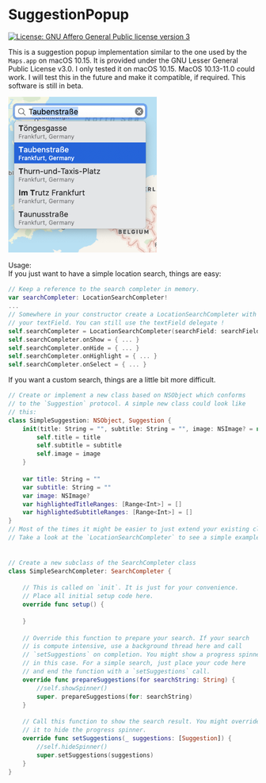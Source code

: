 # SuggestionPopup

[![License: GNU Affero General Public license version 3](https://img.shields.io/badge/License-LGPLv3-blue.svg)](https://opensource.org/licenses/lgpl-3.0)

This is a suggestion popup implementation similar to the one used by the `Maps.app` on macOS 10.15. It is provided under the GNU Lesser General Public License v3.0. I only tested it on macOS 10.15. MacOS 10.13-11.0 could work. I will test this in the future and make it compatible, if required. This software is still in beta.

<img src="screenshot.png" width="300" />

Usage:    
If you just want to have a simple location search, things are easy:

``` Swift
// Keep a reference to the search completer in memory.
var searchCompleter: LocationSearchCompleter!
...
// Somewhere in your constructor create a LocationSearchCompleter with 
// your textField. You can still use the textField delegate !
self.searchCompleter = LocationSearchCompleter(searchField: searchField)
self.searchCompleter.onShow = { ... }
self.searchCompleter.onHide = { ... }
self.searchCompleter.onHighlight = { ... }
self.searchCompleter.onSelect = { ... }
```

If you want a custom search, things are a little bit more difficult. 

``` Swift
// Create or implement a new class based on NSObject which conforms
// to the `Suggestion` protocol. A simple new class could look like 
// this: 
class SimpleSuggestion: NSObject, Suggestion {
    init(title: String = "", subtitle: String = "", image: NSImage? = nil) {
        self.title = title
        self.subtitle = subtitle
        self.image = image
    }

    var title: String = ""
    var subtitle: String = ""
    var image: NSImage?
    var highlightedTitleRanges: [Range<Int>] = []
    var highlightedSubtitleRanges: [Range<Int>] = []
}
// Most of the times it might be easier to just extend your existing class.
// Take a look at the `LocationSearchCompleter` to see a simple example.


// Create a new subclass of the SearchCompleter class
class SimpleSearchCompleter: SearchCompleter {

	// This is called on `init`. It is just for your convenience.
	// Place all initial setup code here. 
	override func setup() {
	
	}

	// Override this function to prepare your search. If your search 
	// is compute intensive, use a background thread here and call
	// `setSuggestions` on completion. You might show a progress spinner
	// in this case. For a simple search, just place your code here 
	// and end the function with a `setSuggestions` call.
	override func prepareSuggestions(for searchString: String) {
		//self.showSpinner()
		super. prepareSuggestions(for: searchString)
	}
  
	// Call this function to show the search result. You might override
	// it to hide the progress spinner.
	override func setSuggestions(_ suggestions: [Suggestion]) {
		//self.hideSpinner()
		super.setSuggestions(suggestions)
	}
}
``` 

